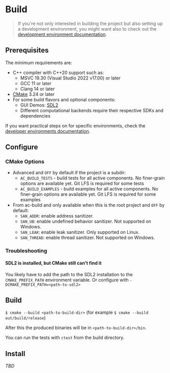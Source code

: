 # Build

> If you're not only interested in building the project but also setting up a development environment, you might want also to check out the [development environment documentation](dev-env.md).

## Prerequisites

The minimum requirements are:

* C++ compiler with C++20 support such as:
    * MSVC 19.30 (Visual Studio 2022 v17.00) or later
    * GCC 11 or later
    * Clang 14 or later
* [CMake](https://cmake.org/) 3.24 or later
* For some build flavors and optional components:
    * GUI Demos: [SDL2](https://wiki.libsdl.org/SDL2/FrontPage)
    * Different computational backends require their respective SDKs and dependencies

If you want practical steps on for specific environments, check the [developer environments documentation](dev-env.md).

## Configure

### CMake Options

* Advanced and `OFF` by default if the project is a subdir:
    * `AC_BUILD_TESTS` - build tests for all active components. No finer-grain options are available yet. Git LFS is required for some tests
    * `AC_BUILD_EXAMPLES` - build examples for all active components. No finer-grain options are available yet. Git LFS is required for some examples
* From ac-build and only available when this is the root project and `OFF` by default:
    * `SAN_ADDR`: enable address sanitizer.
    * `SAN_UB`: enable undefined behavior sanitizer. Not supported on Windows.
    * `SAN_LEAK`: enable leak sanitizer. Only supported on Linux.
    * `SAN_THREAD`: enable thread sanitizer. Not supported on Windows.

### Troubleshooting

#### SDL2 is installed, but CMake still can't find it

You likely have to add the path to the SDL2 installation to the `CMAKE_PREFIX_PATH` environment variable. Or configure with `-DCMAKE_PREFIX_PATH=<path-to-sdl2>`

## Build

`$ cmake --build <path-to-build-dir>` (for example `$ cmake --build out/build/release`)

After this the produced binaries will be in `<path-to-build-dir>/bin`.

You can run the tests with `ctest` from the build directory.

## Install

*TBD*
